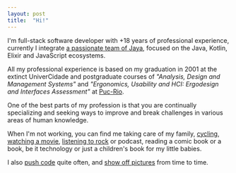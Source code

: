 ```yaml
---
layout: post
title:  "Hi!"
---
```

I'm full-stack software developer with +18 years of professional experience, currently I integrate [a passionate team of Jaya](https://jaya.tech/ "link to Jaya website"), focused on the Java, Kotlin, Elixir and JavaScript ecosystems.

All my professional experience is based on my graduation in 2001 at the extinct UniverCidade and postgraduate courses of *"Analysis, Design and Management Systems"* and *"Ergonomics, Usability and HCI: Ergodesign and Interfaces Assessment"* at [Puc-Rio](http://www.puc-rio.br "lint to PUC-Rio website").

One of the best parts of my profession is that you are continually specializing and seeking ways to improve and break challenges in various areas of human knowledge.

When I'm not working, you can find me taking care of my family, [cycling](https://www.strava.com/athletes/raulpe7eira "link to Strava profile"), [watching a movie](https://www.imdb.com/user/ur28106453 "link to IMDb profile"), [listening to rock](https://www.last.fm/user/raulpereira "link to last.fm profile") or podcast, reading a comic book or a book, be it technology or just a children's book for my little babies.

I also [push code](https://github.com/raulpe7eira "link to GitHub profile") quite often, and [show off pictures](https://instagram.com/raulpe7eira "link to Instagram profile") from time to time.
